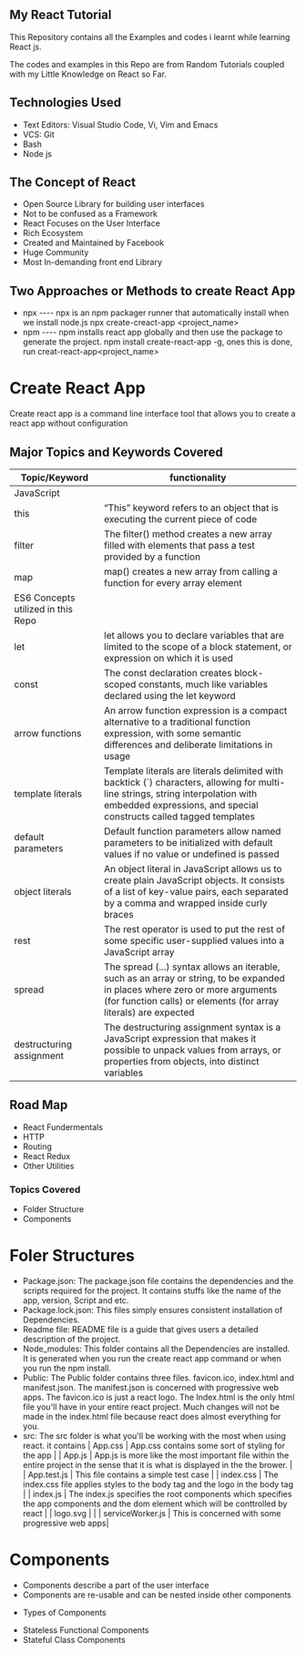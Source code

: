## My React Tutorial

This Repository contains all the Examples and codes i learnt while learning React js.

The codes and examples in this Repo are from Random Tutorials coupled with my Little Knowledge on React so Far.

## Technologies Used

- Text Editors: Visual Studio Code, Vi, Vim and Emacs
- VCS: Git
- Bash
- Node js

## The Concept of React

- Open Source Library for building user interfaces
- Not to be confused as a Framework
- React Focuses on the User Interface
- Rich Ecosystem
- Created and Maintained by Facebook
- Huge Community
- Most In-demanding front end Library

## Two Approaches or Methods to create React App
- npx ---- npx is an npm packager runner that automatically install when we install node.js
npx create-creact-app <project_name>
- npm ---- npm installs react app globally and then use the package to generate the project.
npm install create-react-app -g, ones this is done, run
creat-react-app<project_name>

# Create React App
Create react app is a command line interface tool that allows you to create a react app without configuration

## Major Topics and Keywords Covered

| Topic/Keyword | functionality |
| --- | --- |
| JavaScript |
| this | “This” keyword refers to an object that is executing the current piece of code |
| filter | The filter() method creates a new array filled with elements that pass a test provided by a function |
| map | map() creates a new array from calling a function for every array element |
| ES6 Concepts utilized in this Repo |
| let | let allows you to declare variables that are limited to the scope of a block statement, or expression on which it is used |
| const | The const declaration creates block-scoped constants, much like variables declared using the let keyword |
| arrow functions | An arrow function expression is a compact alternative to a traditional function expression, with some semantic differences and deliberate limitations in usage |
| template literals | Template literals are literals delimited with backtick (`) characters, allowing for multi-line strings, string interpolation with embedded expressions, and special constructs called tagged templates |
| default parameters | Default function parameters allow named parameters to be initialized with default values if no value or undefined is passed |
| object literals | An object literal in JavaScript allows us to create plain JavaScript objects. It consists of a list of key-value pairs, each separated by a comma and wrapped inside curly braces |
| rest | The rest operator is used to put the rest of some specific user-supplied values into a JavaScript array |
| spread | The spread (...) syntax allows an iterable, such as an array or string, to be expanded in places where zero or more arguments (for function calls) or elements (for array literals) are expected |
| destructuring assignment | The destructuring assignment syntax is a JavaScript expression that makes it possible to unpack values from arrays, or properties from objects, into distinct variables |

## Road Map

- React Fundermentals
- HTTP
- Routing
- React Redux
- Other Utilities
### Topics Covered
- Folder Structure
- Components

# Foler Structures
- Package.json: The package.json file contains the dependencies and the scripts required for the project. It contains stuffs like the name of the app, version, Script and etc.
- Package.lock.json: This files simply ensures consistent installation of Dependencies.
- Readme file: README file is a guide that gives users a detailed description of the project.
- Node_modules: This folder contains all the Dependencies are installed. It is generated when you run the create react app command or when you run the npm install.
- Public: The Public folder contains three files. favicon.ico, index.html and manifest.json. 
The manifest.json is concerned with progressive web apps. 
The favicon.ico is just a react logo.
The Index.html is the only html file you'll have in your entire react project. Much changes will not be made in the index.html file because react does almost everything for you.
- src: The src folder is what you'll be working with the most when using react. it contains 
| App.css | App.css contains some sort of styling for the app  |
| App.js | App.js is more like the most important file within the entire project in the sense that it is what is displayed in the the brower. |
| App.test.js | This file contains a simple test case |
| index.css | The index.css file applies styles to the body tag and the logo in the body tag |
| index.js | The index.js specifies the root components which specifies the app components and the dom element which will be conttrolled by react |
| logo.svg | |
| serviceWorker.js | This is concerned with some progressive web apps|

# Components
- Components describe a part of the user interface
- Components are re-usable and can be nested inside other components
* Types of Components
- Stateless Functional Components
- Stateful Class Components
